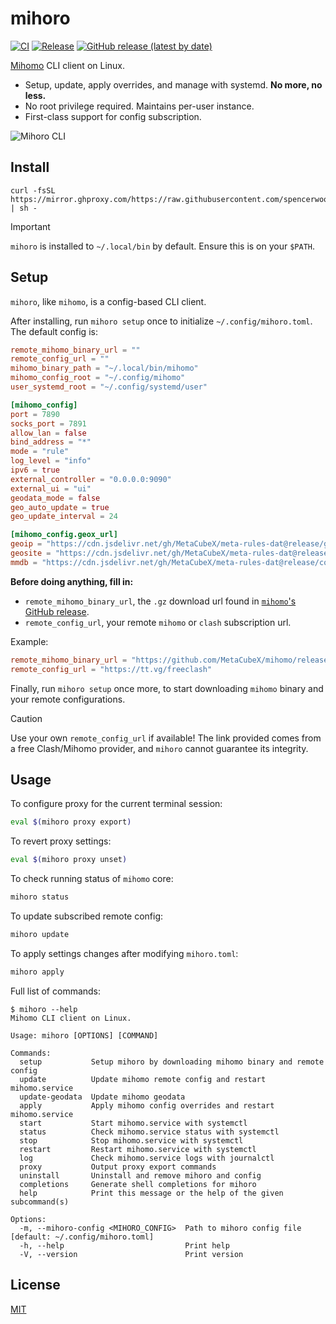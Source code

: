 # mihoro

[![CI](https://github.com/spencerwooo/mihoro/actions/workflows/ci.yml/badge.svg)](https://github.com/spencerwooo/mihoro/actions/workflows/ci.yml)
[![Release](https://github.com/spencerwooo/mihoro/actions/workflows/release.yml/badge.svg)](https://github.com/spencerwooo/mihoro/actions/workflows/release.yml)
[![GitHub release (latest by date)](https://img.shields.io/github/v/release/spencerwooo/mihoro)](https://github.com/spencerwooo/mihoro/releases/latest)

[Mihomo](https://github.com/MetaCubeX/mihomo) CLI client on Linux.

* Setup, update, apply overrides, and manage with systemd. **No more, no less.**
* No root privilege required. Maintains per-user instance.
* First-class support for config subscription.

![Mihoro CLI](https://github.com/spencerwooo/mihoro/assets/32114380/933977a9-4d80-4952-82bd-3792ac18356b)

## Install

```shell
curl -fsSL https://mirror.ghproxy.com/https://raw.githubusercontent.com/spencerwooo/mihoro/main/install.sh | sh -
```

> [!IMPORTANT]
> `mihoro` is installed to `~/.local/bin` by default. Ensure this is on your `$PATH`.

## Setup

`mihoro`, like `mihomo`, is a config-based CLI client.

After installing, run `mihoro setup` once to initialize `~/.config/mihoro.toml`. The default config is:

```toml
remote_mihomo_binary_url = ""
remote_config_url = ""
mihomo_binary_path = "~/.local/bin/mihomo"
mihomo_config_root = "~/.config/mihomo"
user_systemd_root = "~/.config/systemd/user"

[mihomo_config]
port = 7890
socks_port = 7891
allow_lan = false
bind_address = "*"
mode = "rule"
log_level = "info"
ipv6 = true
external_controller = "0.0.0.0:9090"
external_ui = "ui"
geodata_mode = false
geo_auto_update = true
geo_update_interval = 24

[mihomo_config.geox_url]
geoip = "https://cdn.jsdelivr.net/gh/MetaCubeX/meta-rules-dat@release/geoip.dat"
geosite = "https://cdn.jsdelivr.net/gh/MetaCubeX/meta-rules-dat@release/geosite.dat"
mmdb = "https://cdn.jsdelivr.net/gh/MetaCubeX/meta-rules-dat@release/country.mmdb"
```

**Before doing anything, fill in:**

* `remote_mihomo_binary_url`, the `.gz` download url found in [`mihomo`'s GitHub release](https://github.com/MetaCubeX/mihomo/releases/latest).
* `remote_config_url`, your remote `mihomo` or `clash` subscription url.

Example:

```toml
remote_mihomo_binary_url = "https://github.com/MetaCubeX/mihomo/releases/download/v1.18.3/mihomo-linux-amd64-compatible-v1.18.3.gz"
remote_config_url = "https://tt.vg/freeclash"
```

Finally, run `mihoro setup` once more, to start downloading `mihomo` binary and your remote configurations.

> [!CAUTION]
> Use your own `remote_config_url` if available! The link provided comes from a free Clash/Mihomo provider, and `mihoro` cannot guarantee its integrity.

## Usage

To configure proxy for the current terminal session:

```bash
eval $(mihoro proxy export)
```

To revert proxy settings:

```bash
eval $(mihoro proxy unset)
```

To check running status of `mihomo` core:

```bash
mihoro status
```

To update subscribed remote config:

```bash
mihoro update
```

To apply settings changes after modifying `mihoro.toml`:

```bash
mihoro apply
```

Full list of commands:

```console
$ mihoro --help
Mihomo CLI client on Linux.

Usage: mihoro [OPTIONS] [COMMAND]

Commands:
  setup           Setup mihoro by downloading mihomo binary and remote config
  update          Update mihomo remote config and restart mihomo.service
  update-geodata  Update mihomo geodata
  apply           Apply mihomo config overrides and restart mihomo.service
  start           Start mihomo.service with systemctl
  status          Check mihomo.service status with systemctl
  stop            Stop mihomo.service with systemctl
  restart         Restart mihomo.service with systemctl
  log             Check mihomo.service logs with journalctl
  proxy           Output proxy export commands
  uninstall       Uninstall and remove mihoro and config
  completions     Generate shell completions for mihoro
  help            Print this message or the help of the given subcommand(s)

Options:
  -m, --mihoro-config <MIHORO_CONFIG>  Path to mihoro config file [default: ~/.config/mihoro.toml]
  -h, --help                           Print help
  -V, --version                        Print version
```

## License

[MIT](LICENSE)
